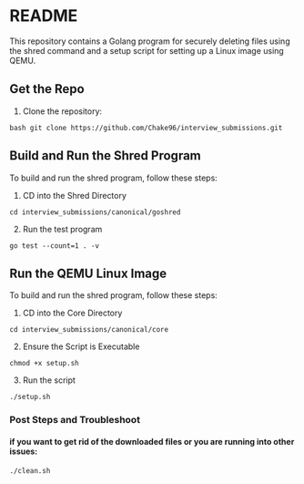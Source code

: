 # README

This repository contains a Golang program for securely deleting files using the shred command and a setup script for setting up a Linux image using QEMU.

## Get the Repo


1. Clone the repository:

```
bash git clone https://github.com/Chake96/interview_submissions.git
```

## Build and Run the Shred Program

To build and run the shred program, follow these steps:

1. CD into the Shred Directory

```
cd interview_submissions/canonical/goshred
```

2. Run the test program

```
go test --count=1 . -v
```



## Run the QEMU Linux Image

To build and run the shred program, follow these steps:

1. CD into the Core Directory

```
cd interview_submissions/canonical/core
```
2. Ensure the Script is Executable
```
chmod +x setup.sh
```

3. Run the script

```
./setup.sh
```
### Post Steps and Troubleshoot
#### if you want to get rid of the downloaded files or you are running into other issues:
```
./clean.sh
```
